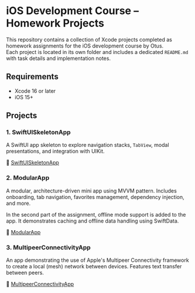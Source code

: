 # iOS Development Course – Homework Projects

This repository contains a collection of Xcode projects completed as homework assignments for the iOS development course by Otus.  
Each project is located in its own folder and includes a dedicated `README.md` with task details and implementation notes.

## Requirements

- Xcode 16 or later  
- iOS 15+

## Projects

### 1. SwiftUISkeletonApp

A SwiftUI app skeleton to explore navigation stacks, `TabView`, modal presentations, and integration with UIKit.

📂 [SwiftUISkeletonApp](./SwiftUIApp)

### 2. ModularApp

A modular, architecture-driven mini app using MVVM pattern. Includes onboarding, tab navigation, favorites management, dependency injection, and more.

In the second part of the assignment, offline mode support is added to the app. It demonstrates caching and offline data handling using SwiftData.

📂 [ModularApp](./MVVMSwiftUIApp)

### 3. MultipeerConnectivityApp

An app demonstrating the use of Apple's Multipeer Connectivity framework to create a local (mesh) network between devices. Features text transfer between peers.

📂 [MultipeerConnectivityApp](./MultipeerApp)
